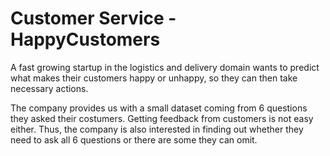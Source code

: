 # Customer Service - HappyCustomers
A fast growing startup in the logistics and delivery domain wants to predict what makes their customers happy or unhappy, so they can then take necessary actions.

The company provides us with a small dataset coming from 6 questions they asked their costumers. Getting feedback from customers is not easy either. Thus, the company is also interested in finding out whether they need to ask all 6 questions or there are some they can omit.
